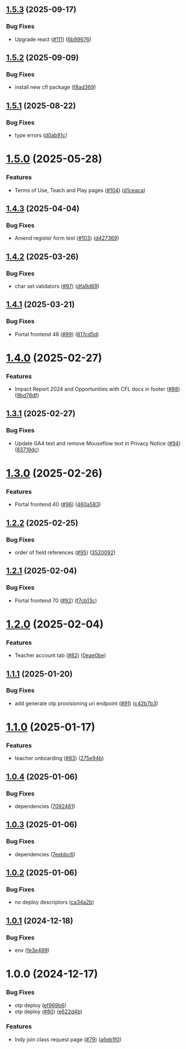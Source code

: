 ## [1.5.3](https://github.com/ocadotechnology/codeforlife-portal-frontend/compare/v1.5.2...v1.5.3) (2025-09-17)


### Bug Fixes

* Upgrade react ([#111](https://github.com/ocadotechnology/codeforlife-portal-frontend/issues/111)) ([6b99676](https://github.com/ocadotechnology/codeforlife-portal-frontend/commit/6b9967658478b79d43b279a08af6e34e537b8292))

## [1.5.2](https://github.com/ocadotechnology/codeforlife-portal-frontend/compare/v1.5.1...v1.5.2) (2025-09-09)


### Bug Fixes

* install new cfl package ([f8ad369](https://github.com/ocadotechnology/codeforlife-portal-frontend/commit/f8ad36960fce2f06f717e161bf5cd1df5881e371))

## [1.5.1](https://github.com/ocadotechnology/codeforlife-portal-frontend/compare/v1.5.0...v1.5.1) (2025-08-22)


### Bug Fixes

* type errors ([d0ab91c](https://github.com/ocadotechnology/codeforlife-portal-frontend/commit/d0ab91c98d4273d60f6ba34585054d96cab93aad))

# [1.5.0](https://github.com/ocadotechnology/codeforlife-portal-frontend/compare/v1.4.3...v1.5.0) (2025-05-28)


### Features

* Terms of Use, Teach and Play pages ([#104](https://github.com/ocadotechnology/codeforlife-portal-frontend/issues/104)) ([d1ceaca](https://github.com/ocadotechnology/codeforlife-portal-frontend/commit/d1ceaca43f8a7475be29573dabf08369c4a32292))

## [1.4.3](https://github.com/ocadotechnology/codeforlife-portal-frontend/compare/v1.4.2...v1.4.3) (2025-04-04)


### Bug Fixes

* Amend register form text ([#103](https://github.com/ocadotechnology/codeforlife-portal-frontend/issues/103)) ([d427369](https://github.com/ocadotechnology/codeforlife-portal-frontend/commit/d4273697531e1c4e51ef2d4348be23f02cb8488c))

## [1.4.2](https://github.com/ocadotechnology/codeforlife-portal-frontend/compare/v1.4.1...v1.4.2) (2025-03-26)


### Bug Fixes

* char set validators ([#97](https://github.com/ocadotechnology/codeforlife-portal-frontend/issues/97)) ([dfa9d69](https://github.com/ocadotechnology/codeforlife-portal-frontend/commit/dfa9d69ab3d8ffa6ef05f2b6caf6fbce89424e18))

## [1.4.1](https://github.com/ocadotechnology/codeforlife-portal-frontend/compare/v1.4.0...v1.4.1) (2025-03-21)


### Bug Fixes

* Portal frontend 48 ([#99](https://github.com/ocadotechnology/codeforlife-portal-frontend/issues/99)) ([817cd5d](https://github.com/ocadotechnology/codeforlife-portal-frontend/commit/817cd5da7636a512bcb7facf4728f6cabf4885b7))

# [1.4.0](https://github.com/ocadotechnology/codeforlife-portal-frontend/compare/v1.3.1...v1.4.0) (2025-02-27)


### Features

* Impact Report 2024 and Opportunities with CFL docs in footer ([#88](https://github.com/ocadotechnology/codeforlife-portal-frontend/issues/88)) ([9bd76df](https://github.com/ocadotechnology/codeforlife-portal-frontend/commit/9bd76df2d36c104ab5c80e3f0a94977c0ed0466d))

## [1.3.1](https://github.com/ocadotechnology/codeforlife-portal-frontend/compare/v1.3.0...v1.3.1) (2025-02-27)


### Bug Fixes

* Update GA4 text and remove Mouseflow text in Privacy Notice ([#94](https://github.com/ocadotechnology/codeforlife-portal-frontend/issues/94)) ([83719dc](https://github.com/ocadotechnology/codeforlife-portal-frontend/commit/83719dc6928926217105e1cbd51c7f6a4dc4a011))

# [1.3.0](https://github.com/ocadotechnology/codeforlife-portal-frontend/compare/v1.2.2...v1.3.0) (2025-02-26)


### Features

* Portal frontend 40 ([#96](https://github.com/ocadotechnology/codeforlife-portal-frontend/issues/96)) ([460a583](https://github.com/ocadotechnology/codeforlife-portal-frontend/commit/460a5834228b03f788ae4272e53b605130811d3b))

## [1.2.2](https://github.com/ocadotechnology/codeforlife-portal-frontend/compare/v1.2.1...v1.2.2) (2025-02-25)


### Bug Fixes

* order of field references ([#95](https://github.com/ocadotechnology/codeforlife-portal-frontend/issues/95)) ([3520092](https://github.com/ocadotechnology/codeforlife-portal-frontend/commit/3520092a1bc889939c075e5eee282b8501b95068))

## [1.2.1](https://github.com/ocadotechnology/codeforlife-portal-frontend/compare/v1.2.0...v1.2.1) (2025-02-04)


### Bug Fixes

* Portal frontend 70 ([#92](https://github.com/ocadotechnology/codeforlife-portal-frontend/issues/92)) ([f7cb13c](https://github.com/ocadotechnology/codeforlife-portal-frontend/commit/f7cb13c2e4def1507e33325cac158e4cffe89843))

# [1.2.0](https://github.com/ocadotechnology/codeforlife-portal-frontend/compare/v1.1.1...v1.2.0) (2025-02-04)


### Features

* Teacher account tab ([#82](https://github.com/ocadotechnology/codeforlife-portal-frontend/issues/82)) ([0eae0be](https://github.com/ocadotechnology/codeforlife-portal-frontend/commit/0eae0be39ef2d5dd5ae2fe2858eaf954484e25d2))

## [1.1.1](https://github.com/ocadotechnology/codeforlife-portal-frontend/compare/v1.1.0...v1.1.1) (2025-01-20)


### Bug Fixes

* add generate otp provisioning uri endpoint ([#91](https://github.com/ocadotechnology/codeforlife-portal-frontend/issues/91)) ([c42b7b3](https://github.com/ocadotechnology/codeforlife-portal-frontend/commit/c42b7b3a154c2be42f0ec773e885cb3b0b2ea414))

# [1.1.0](https://github.com/ocadotechnology/codeforlife-portal-frontend/compare/v1.0.4...v1.1.0) (2025-01-17)


### Features

* teacher onboarding ([#83](https://github.com/ocadotechnology/codeforlife-portal-frontend/issues/83)) ([275e94b](https://github.com/ocadotechnology/codeforlife-portal-frontend/commit/275e94bf9746b4ceafcfbcab283427c844099e62))

## [1.0.4](https://github.com/ocadotechnology/codeforlife-portal-frontend/compare/v1.0.3...v1.0.4) (2025-01-06)


### Bug Fixes

* dependencies ([7092481](https://github.com/ocadotechnology/codeforlife-portal-frontend/commit/7092481f9c0847385f0086763cdc448dda8093f7))

## [1.0.3](https://github.com/ocadotechnology/codeforlife-portal-frontend/compare/v1.0.2...v1.0.3) (2025-01-06)


### Bug Fixes

* dependencies ([7eebbc6](https://github.com/ocadotechnology/codeforlife-portal-frontend/commit/7eebbc68d47688b500bd9bd7605ad6f1691d8984))

## [1.0.2](https://github.com/ocadotechnology/codeforlife-portal-frontend/compare/v1.0.1...v1.0.2) (2025-01-06)


### Bug Fixes

* no deploy descriptors ([ca34a2b](https://github.com/ocadotechnology/codeforlife-portal-frontend/commit/ca34a2b95e379ca1efa92d9b3fa975df2ef30031))

## [1.0.1](https://github.com/ocadotechnology/codeforlife-portal-frontend/compare/v1.0.0...v1.0.1) (2024-12-18)


### Bug Fixes

* env ([fe3e499](https://github.com/ocadotechnology/codeforlife-portal-frontend/commit/fe3e499b66cc21c49f0aace5e6cf7976f3d41a4d))

# 1.0.0 (2024-12-17)


### Bug Fixes

* otp deploy ([ef969b6](https://github.com/ocadotechnology/codeforlife-portal-frontend/commit/ef969b69527fb02abb5d4943f28b623e1f048f78))
* otp deploy ([#80](https://github.com/ocadotechnology/codeforlife-portal-frontend/issues/80)) ([e622d4b](https://github.com/ocadotechnology/codeforlife-portal-frontend/commit/e622d4bce0628ed00dd5509f3706a7033d7e2c87))


### Features

* Indy join class request page ([#79](https://github.com/ocadotechnology/codeforlife-portal-frontend/issues/79)) ([a6eb1f0](https://github.com/ocadotechnology/codeforlife-portal-frontend/commit/a6eb1f0d5e3ca3eb9c1849b7afa6c7ebee8ce3f9))
